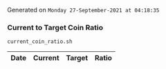 Generated on `Monday 27-September-2021 at 04:18:35`

### Current to Target Coin Ratio
`current_coin_ratio.sh`

Date|Current|Target|Ratio
---|---|---|---
